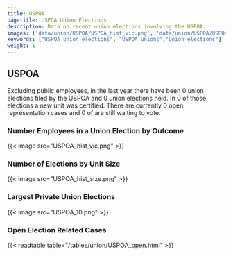 ```yaml
---
title: USPOA
pagetitle: USPOA Union Elections
description: Data on recent union elections involving the USPOA.
images: ['data/union/USPOA/USPOA_hist_vic.png', 'data/union/USPOA/USPOA_hist_size.png', 'data/union/USPOA/USPOA_10.png']
keywords: ["USPOA union elections", "USPOA unions","Union elections"]
weight: 1
---
```

##  USPOA

Excluding public employees, in the last year there have been 0 union elections filed by the USPOA and 0 union elections held. In 0 of those elections a new unit was certified. There are currently 0 open representation cases and 0 of are still waiting to vote.

### Number Employees in a Union Election by Outcome
{{< image src="USPOA_hist_vic.png" >}}

### Number of Elections by Unit Size
{{< image src="USPOA_hist_size.png" >}}

### Largest Private Union Elections
{{< image src="USPOA_10.png" >}}

### Open Election Related Cases
{{< readtable table="/tables/union/USPOA_open.html" >}}

